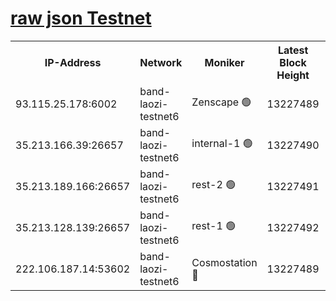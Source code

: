 
[raw json Testnet](https://rpc-check.bandt.stavr.tech/bandt/rpcbandt_result.json)
=

<table><tr><th>IP-Address</th><th>Network</th><th>Moniker</th><th>Latest Block Height</th><th>Earliest Block Height</th><th>Catching Up</th><th>Voting Power</th><th>Scan Time</th></tr><tr><td>93.115.25.178:6002</td><td>band-laozi-testnet6</td><td>Zenscape 🟢</td><td>13227489</td><td>12460001</td><td>False</td><td>0</td><td>2023-11-24T18:47:35.151185614UTC</td></tr><tr><td>35.213.166.39:26657</td><td>band-laozi-testnet6</td><td>internal-1 🟢</td><td>13227490</td><td>13127490</td><td>False</td><td>0</td><td>2023-11-24T18:47:39.899793011UTC</td></tr><tr><td>35.213.189.166:26657</td><td>band-laozi-testnet6</td><td>rest-2 🟢</td><td>13227491</td><td>13127491</td><td>False</td><td>0</td><td>2023-11-24T18:47:41.085059276UTC</td></tr><tr><td>35.213.128.139:26657</td><td>band-laozi-testnet6</td><td>rest-1 🟢</td><td>13227492</td><td>13127492</td><td>False</td><td>0</td><td>2023-11-24T18:47:44.326459220UTC</td></tr><tr><td>222.106.187.14:53602</td><td>band-laozi-testnet6</td><td>Cosmostation 🔴</td><td>13227489</td><td>13177501</td><td>False</td><td>2203223</td><td>2023-11-24T18:47:36.665300441UTC</td></tr></table>
